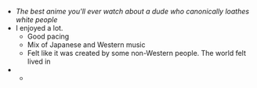 - *The best anime you'll ever watch about a dude who canonically loathes white people*
- I enjoyed a lot.
	- Good pacing
	- Mix of Japanese and Western music
	- Felt like it was created by some non-Western people. The world felt lived in
-
	-